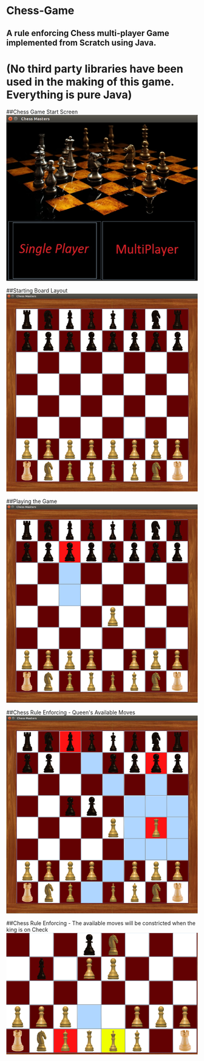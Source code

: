 # Chess-Game
## A rule enforcing Chess multi-player Game implemented from Scratch using Java.
# (No third party libraries have been used in the making of this game. Everything is pure Java)

##Chess Game Start Screen
![Chess Masters Splash](ReadMeImages/1-StartScreen.png)


##Starting Board Layout
![Chess Masters Splash](ReadMeImages/2-BoardLayout.png)


##Playing the Game
![Chess Masters Splash](ReadMeImages/3-MultiplayerGame.png)


##Chess Rule Enforcing - Queen's Available Moves
![Chess Masters Splash](ReadMeImages/4-RuleEnforcing(AvailableMoves).png)


##Chess Rule Enforcing - The available moves will be constricted when the king is on Check
![Chess Masters Splash](ReadMeImages/5-RuleEnforcing(King_on_Check).png)
